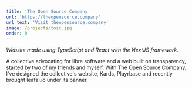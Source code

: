 ```yaml
---
title: 'The Open Source Company'
url: 'https://theopensource.company'
url_text: 'Visit theopensource.company'
image: /projects/tosc.jpg
order: 0
---
```

_Website made using TypeScript and React with the NextJS framework._

A collective advocating for libre software and a web built on transparency, started by two of my friends and myself. With The Open Source Company, I've designed the collective's website, Kards, Playrbase and recently brought leafal.io under its banner.